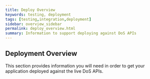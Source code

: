 ```yaml
---
title: Deploy Overview
keywords: testing, deployment
tags: [testing,integration,deployment]
sidebar: overview_sidebar
permalink: deploy_overview.html
summary: Information to support deploying against DoS APIs
---
```


## Deployment Overview

This section provides information you will need in order to get your application deployed against the live DoS APIs.
